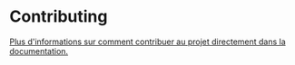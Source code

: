# Contributing

[Plus d'informations sur comment contribuer au projet directement dans la documentation.](https://weebo-si.github.io/weebo-si/0.introduction/contributing.html)
